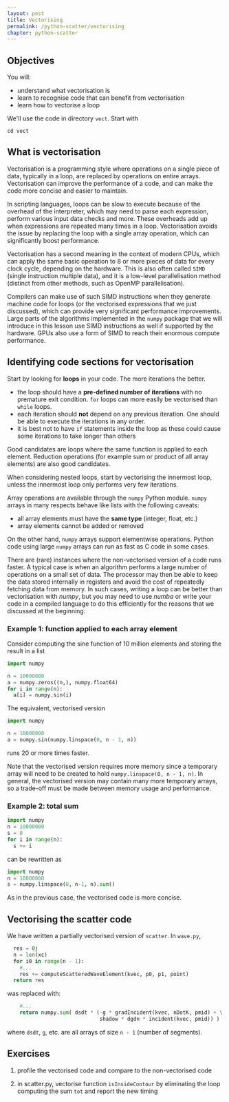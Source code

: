 ```yaml
---
layout: post
title: Vectorising
permalink: /python-scatter/vectorising
chapter: python-scatter
---
```



## Objectives

You will:

* understand what vectorisation is
* learn to recognise code that can benefit from vectorisation
* learn how to vectorise a loop

We'll use the code in directory `vect`. Start with
```
cd vect
```

## What is vectorisation

Vectorisation is a programming style where operations on a single piece of data, typically in a loop, are replaced by operations on entire arrays. Vectorisation can improve the performance of a code, and can make the code more concise and easier to maintain.

In scripting languages, loops can be slow to execute because of the overhead of the interpreter, which may need to parse each expression, perform various input data checks and more. These overheads add up when expressions are repeated many times in a loop. Vectorisation avoids the issue by replacing the loop with a single array operation, which can significantly boost performance. 

Vectorisation has a second meaning in the context of modern CPUs, which can apply the same basic operation to 8 or more pieces of data for every clock cycle, depending on the hardware. This is also often called `SIMD` (single instruction multiple data), and it is a low-level parallelisation method (distinct from other methods, such as OpenMP parallelisation).

Compilers can make use of such SIMD instructions when they generate machine code for loops (or the vectorised expressions that we just discussed), which can provide very significant performance improvements. Large parts of the algorithms implemented in the `numpy` package that we will introduce in this lesson use SIMD instructions as well if supported by the hardware. GPUs also use a form of SIMD to reach their enormous compute performance.

## Identifying code sections for vectorisation

Start by looking for **loops** in your code. The more iterations the better. 

 * the loop should have a **pre-defined number of iterations** with no premature exit condition. `for` loops can more easily be vectorised than `while` loops. 
 * each iteration should **not** depend on any previous iteration. One should be able to execute the iterations in any order.
 * it is best not to have `if` statements inside the loop as these could cause some iterations to take longer than others

Good candidates are loops where the same function is applied to each element. Reduction operations (for example sum or product of all array elements) are also good candidates. 

When considering nested loops, start by vectorising the innermost loop, unless the innermost loop only performs very few iterations.

Array operations are available through the `numpy` Python module. `numpy` arrays in many respects behave like lists with the following caveats:

 * all array elements must have the **same type** (integer, float, etc.)
 * array elements cannot be added or removed

On the other hand, `numpy` arrays support elementwise operations. Python code using large `numpy` arrays can run as fast as C code in some cases. 

There are (rare) instances where the non-vectorised version of a code runs faster. A typical case is when an algorithm performs a large number of operations on a small set of data. The processor may then be able to keep the data stored internally in registers and avoid the cost of repeatedly fetching data from memory. In such cases, writing a loop can be better than vectorisation with *numpy*, but you may need to use *numba* or write your code in a compiled language to do this efficiently for the reasons that we discussed at the beginning.

### Example 1: function applied to each array element

Consider computing the sine function of 10 million elements and storing the result in a list
```python
import numpy

n = 10000000
a = numpy.zeros((n,), numpy.float64)
for i in range(n):
  a[i] = numpy.sin(i)
```

The equivalent, vectorised version
```python
import numpy

n = 10000000
a = numpy.sin(numpy.linspace(0, n - 1, n))
```
runs 20 or more times faster.

Note that the vectorised version requires more memory since a temporary array will need to be created to hold `numpy.linspace(0, n - 1, n)`. In general, the vectorised version may contain many more temporary arrays, so a trade-off must be made between memory usage and performance.

### Example 2: total sum

```python
import numpy
n = 10000000
s = 0
for i in range(n):
  s += i
```
can be rewritten as
```python
import numpy
n = 10000000
s = numpy.linspace(0, n-1, n).sum()
```
As in the previous case, the vectorised code is more concise.

## Vectorising the scatter code

We have written a partially vectorised version of `scatter`. In `wave.py`, 
```python
  res = 0j
  n = len(xc)
  for i0 in range(n - 1):
    #...
    res += computeScatteredWaveElement(kvec, p0, p1, point)
  return res
```
was replaced with:
```python
    #...
    return numpy.sum( dsdt * (-g * gradIncident(kvec, nDotK, pmid) + \
                              shadow * dgdn * incident(kvec, pmid)) )  
```
where `dsdt`, `g`, etc. are all arrays of size `n - 1` (number of segments). 


## Exercises

 1. profile the vectorised code and compare to the non-vectorised code

 2. in scatter.py, vectorise function `isInsideContour` by eliminating the loop computing the sum `tot` and report the new timing
 

